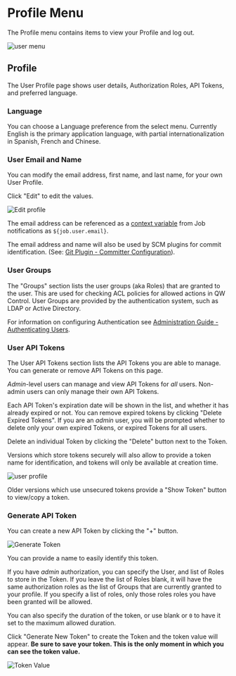 # Profile Menu

The Profile menu contains items to view your Profile and log out.

![user menu](/assets/img/fig1001.png)

## Profile

The User Profile page shows user details, Authorization Roles, API Tokens, and preferred language.

### Language

You can choose a Language preference from the select menu. Currently English is the primary application language, with partial internationalization in Spanish, French and Chinese.

### User Email and Name

You can modify the email address, first name, and last name, for your own User Profile.

Click "Edit" to edit the values.

![Edit profile](/assets/img/user-edit-profile.png)

The email address can be referenced as a [context variable](/manual/job-workflows.md#context-variables)
from Job notifications as `${job.user.email}`.

The email address and name will also be used by SCM plugins for commit identification.  (See: [Git Plugin - Committer Configuration](/administration/projects/scm/git.md#committer-configuration)).

### User Groups

The "Groups" section lists the user groups (aka Roles) that are granted to the user. This are used for checking ACL policies for allowed actions in QW Control.  User Groups are provided by the authentication system, such as LDAP or Active Directory.

For information on configuring Authentication see [Administration Guide - Authenticating Users](/administration/security/authentication.html#authenticating-users).

### User API Tokens

The User API Tokens section lists the API Tokens you are able to manage. You can generate or remove API Tokens on this page.  

*Admin*-level users can manage and view API Tokens for *all* users.  Non-admin users can only manage their own API Tokens.

Each API Token's expiration date will be shown in the list, and whether it has already expired or not. 
You can remove expired tokens by clicking "Delete Expired Tokens". 
If you are an *admin* user, you will be prompted whether to delete only your own expired Tokens, 
or expired Tokens for all users.

Delete an individual Token by clicking the "Delete" button next to the Token.

Versions which store tokens securely will also allow to provide a token name for identification, and tokens will only be available at creation time.

![user profile](/assets/img/fig-user-api-tokens.png)

Older versions which use unsecured tokens provide a "Show Token" button to view/copy a token.


### Generate API Token

You can create a new API Token by clicking the "+" button.

![Generate Token](/assets/img/fig-user-generate-token.png)

You can provide a name to easily identify this token.

If you have *admin* authorization, you can specify the User, and list of Roles to store in the Token. If you leave the list of Roles blank, it will have the same authorization roles as the list of Groups that are currently granted to your profile. If you specify a list of roles, only those roles roles you have been granted will be allowed.

You can also specify the duration of the token, or use blank or `0` to have it set to the maximum allowed duration.

Click "Generate New Token" to create the Token and the token value will appear. **Be sure to save your token. This is the only moment in which you can see the token value.**

![Token Value](/assets/img/fig-user-tokens-onetime-display.png)
